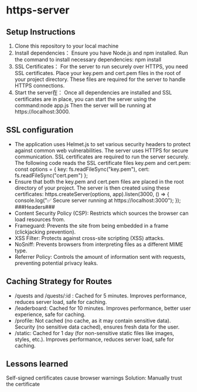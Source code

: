 # https-server

## Setup Instructions
1. Clone this repository to your local machine
2. Install dependencies：
Ensure you have Node.js and npm installed. Run the command to install necessary dependencies: npm install
3. SSL Certificates：
For the server to run securely over HTTPS, you need SSL certificates.
Place your key.pem and cert.pem files in the root of your project directory. These files are required for the server to handle HTTPS connections.
4. Start the server在：
Once all dependencies are installed and SSL certificates are in place, you can start the server using the command:node app.js
Then the server will be running at https://localhost:3000.


## SSL configuration
- The application uses Helmet.js to set various security headers to protect against common web vulnerabilities.
The server uses HTTPS for secure communication. SSL certificates are required to run the server securely.
The following code reads the SSL certificate files key.pem and cert.pem:
const options = {
    key: fs.readFileSync("key.pem"),
    cert: fs.readFileSync("cert.pem")
};
- Ensure that both the key.pem and cert.pem files are placed in the root directory of your project.
The server is then created using these certificates:
https.createServer(options, app).listen(3000, () => {
    console.log("✅ Secure server running at https://localhost:3000");
});
###Headers###
- Content Security Policy (CSP): Restricts which sources the browser can load resources from.
- Frameguard: Prevents the site from being embedded in a frame (clickjacking prevention).
- XSS Filter: Protects against cross-site scripting (XSS) attacks.
- NoSniff: Prevents browsers from interpreting files as a different MIME type.
- Referrer Policy: Controls the amount of information sent with requests, preventing potential privacy leaks.


## Caching Strategy for Routes
- /quests and /quests/:id : Cached for 5 minutes.
Improves performance, reduces server load, safe for caching.
- /leaderboard: Cached for 10 minutes.
Improves performance, better user experience, safe for caching.
- /profile: Not cached (no cache, as it may contain sensitive data).
Security (no sensitive data cached), ensures fresh data for the user.
- /static: Cached for 1 day (for non-sensitive static files like images, styles, etc.).
Improves performance, reduces server load, safe for caching.


## Lessons learned
Self-signed certificates cause browser warnings
Solution: Manually trust the certificate
